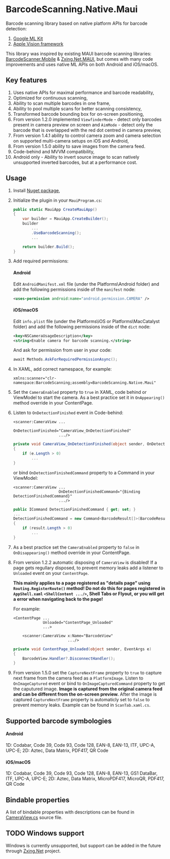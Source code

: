 # BarcodeScanning.Native.Maui
Barcode scanning library based on native platform APIs for barcode detection: 
1. [Google ML Kit](https://developers.google.com/ml-kit)
2. [Apple Vision framework](https://developer.apple.com/documentation/vision)

This library was inspired by existing MAUI barcode scanning libraries: [BarcodeScanner.Mobile](https://github.com/JimmyPun610/BarcodeScanner.Mobile) & [Zxing.Net.MAUI](https://github.com/Redth/ZXing.Net.Maui), but comes with many code improvements and uses native ML APIs on both Android and iOS/macOS.

## Key features
1. Uses native APIs for maximal performance and barcode readability,
2. Optimized for continuous scanning,
3. Ability to scan multiple barcodes in one frame,
4. Ability to pool multiple scans for better scanning consistency,
5. Transformed barcode bounding box for on-screen positioning,
6. From version 1.2.0 implemented `ViewfinderMode` - detect only barcodes present in camera preview on screen and `AimMode` - detect only the barcode that is overlapped with the red dot centred in camera preview,
7. From version 1.4.1 ability to control camera zoom and camera selection on supported multi-camera setups on iOS and Android,
8. From version 1.5.0 ability to save images from the camera feed.
9. Code-behind and MVVM compatibility,
10. Android only - Ability to invert source image to scan natively unsupported inverted barcodes, but at a performance cost.

## Usage
1. Install [Nuget package](https://www.nuget.org/packages/BarcodeScanning.Native.Maui),
2. Initialize the plugin in your `MauiProgram.cs`:
    ```csharp
    public static MauiApp CreateMauiApp()
    {
        var builder = MauiApp.CreateBuilder();
        builder
            ...
            .UseBarcodeScanning();
            ...

        return builder.Build();
    }
    ```
3. Add required permissions:
    #### Android
    Edit `AndroidManifest.xml` file (under the Platforms\Android folder) and add the following permissions inside of the `manifest` node:
    ```xml
    <uses-permission android:name="android.permission.CAMERA" />
    ```
    #### iOS/macOS
    Edit `info.plist` file (under the Platforms\iOS or Platforms\MacCatalyst folder) and add the following permissions inside of the `dict` node:
    ```xml
    <key>NSCameraUsageDescription</key>
    <string>Enable camera for barcode scanning.</string>
    ```
    And ask for permission from user in your code:
    ```csharp
    await Methods.AskForRequiredPermissionAsync();
    ```
4. In XAML, add correct namespace, for example:
    ```xaml
    xmlns:scanner="clr-namespace:BarcodeScanning;assembly=BarcodeScanning.Native.Maui"
    ```
5. Set the `CameraEnabled` property to `true` in XAML, code behind or ViewModel to start the camera. As a best practice set it in `OnAppearing()` method override in your ContentPage.
6. Listen to `OnDetectionFinished` event in Code-behind:
    ```xaml
    <scanner:CameraView ...
                        OnDetectionFinished="CameraView_OnDetectionFinished"
                        .../>
    ```
    ```csharp
    private void CameraView_OnDetectionFinished(object sender, OnDetectionFinishedEventArg e)
    {
        if (e.Length > 0)
            ...
    }
    ```
    or bind `OnDetectionFinishedCommand` property to a Command in your ViewModel:
    ```xaml
    <scanner:CameraView ...
                        OnDetectionFinishedCommand="{Binding DetectionFinishedCommand}"
                        .../>
    ```
    ```csharp
    public ICommand DetectionFinishedCommand { get; set; }
    ...
    DetectionFinishedCommand = new Command<BarcodeResult[]>(BarcodeResult[] result) =>
    {
        if (result.Length > 0)
            ...
    }
    ```
7. As a best practice set the `CameraEnabled` property to `false` in `OnDisappearing()` method override in your ContentPage.
8. From version 1.2.2 automatic disposing of `CameraView` is disabled! If a page gets regullary disposed, to prevent memory leaks add a listener to `Unloaded` event on your `ContentPage`. 

    **This mainly applies to a page registered as "details page" using `Routing.RegisterRoute()` method! Do not do this for pages registered in `AppShell.xaml` `<ShellContent .../>`, Shell Tabs or Flyout, or you will get a error when navigating back to the page!**
    
    For example:
    ```xaml
    <ContentPage ...
                 Unloaded="ContentPage_Unloaded"
                 ...>

        <scanner:CameraView x:Name="BarcodeView"
                            .../>
    ```
    ```csharp
    private void ContentPage_Unloaded(object sender, EventArgs e)
    {
        BarcodeView.Handler?.DisconnectHandler();
    }
    ```
9. From version 1.5.0 set the `CaptureNextFrame` property to `true` to capture next frame from the camera feed as a `PlatformImage`. Listen to `OnImageCaptured` event or bind to `OnImageCapturedCommand` property to get the caputured image. **Image is captured from the original camera feed and can be different from the on-screen preview.** After the image is captured `CaptureNextFrame` property is automaticly set to `false` to prevent memory leaks. Example can be found in `ScanTab.xaml.cs`.

## Supported barcode symbologies
#### Android
1D: Codabar, Code 39, Code 93, Code 128, EAN-8, EAN-13, ITF, UPC-A, UPC-E; 2D: Aztec, Data Matrix, PDF417, QR Code
#### iOS/macOS
1D: Codabar, Code 39, Code 93, Code 128, EAN-8, EAN-13, GS1 DataBar, ITF, UPC-A, UPC-E; 2D: Aztec, Data Matrix, MicroPDF417, MicroQR, PDF417, QR Code

## Bindable properties
A list of bindable properties with descriptions can be found in [CameraView.cs](https://github.com/afriscic/BarcodeScanning.Native.Maui/blob/master/BarcodeScanning.Native.Maui/CameraView.cs) source file.

## TODO Windows support
Windows is currently unsupported, but support can be added in the future through [Zxing.Net](https://github.com/micjahn/ZXing.Net) project.

